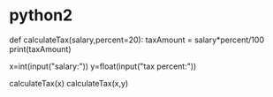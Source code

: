 # python2
def calculateTax(salary,percent=20):
    taxAmount = salary*percent/100
    print(taxAmount)

x=int(input("salary:"))
y=float(input("tax percent:"))

calculateTax(x)
calculateTax(x,y)

